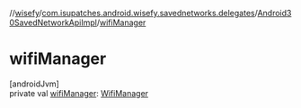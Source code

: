 //[wisefy](../../../index.md)/[com.isupatches.android.wisefy.savednetworks.delegates](../index.md)/[Android30SavedNetworkApiImpl](index.md)/[wifiManager](wifi-manager.md)

# wifiManager

[androidJvm]\
private val [wifiManager](wifi-manager.md): [WifiManager](https://developer.android.com/reference/kotlin/android/net/wifi/WifiManager.html)
